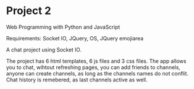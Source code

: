# Project 2

Web Programming with Python and JavaScript

Requirements: Socket IO, JQuery, OS, JQuery emojiarea

A chat project using Socket IO. 

The project has 6 html templates, 6 js files and 3 css files. The app allows you to chat, wihtout 
refreshing pages, you can add friends to channels, anyone can create channels, as long as the 
channels names do not conflit. Chat history is remebered, as last channels active as well.


